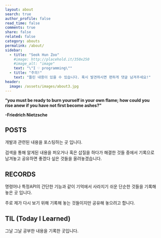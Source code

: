 ```yaml
---
layout: about
search: true
author_profile: false
read_time: false
comments: true
share: false
related: false
category: abouts
permalink: /about/
sidebar:
  - title: "Seok Hun Zoo"
    #image: http://placehold.it/350x250
    #image_alt: "image"
    text: "\"I ♡ programming\""
  - title: "주의!"
    text: "틀린 내용이 있을 수 있습니다. 혹시 발견하시면 편하게 댓글 남겨주세요!"
header:
  image: /assets/images/about3.jpg
---
```


**“you must be ready to burn yourself in your own flame; how could you rise anew if you have not first become ashes?"**

 **-Friedrich Nietzsche**



## POSTS

개발과 관련된 내용을 포스팅하는 곳 입니다.

검색을 통해 알게된 내용을 퍼오거나 혹은 삽질을 하다가 해결한 것들 중에서 기록으로 남겨놓고 공유하면 좋겠다 싶은 것들을 올려놓겠습니다.



## RECORDS

명령어나 특정API의 간단한 기능과 같이 기억에서 사라지기 쉬운 단순한 것들을 기록해 놓은 곳 입니다.

주로 제가 다시 보기 위해 기록해 놓는 것들이지만 공유해 놓으려고 합니다.



## TIL  (Today I Learned)

그날 그날 공부한 내용을 기록한 곳입니다.
